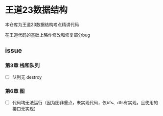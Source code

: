 # 王道23数据结构

本仓库为王道23数据结构考点精讲代码

在王道代码的基础上略作修改和修复部分bug

## issue

### 第3章 栈和队列

- [ ] 队列无 destroy

### 第6章 图

- [ ] 代码均无法运行（因为图非重点，未实现代码，仅bfs、dfs有实现，且使用的接口无实现）